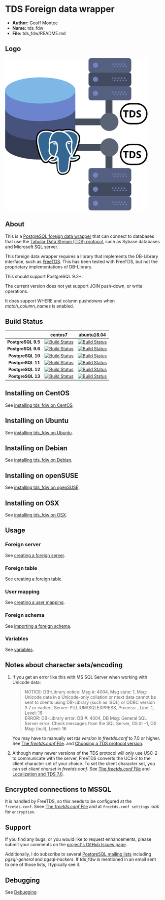 
# TDS Foreign data wrapper

* **Author:** Geoff Montee
* **Name:** tds_fdw
* **File:** tds_fdw/README.md

## Logo

![Logo SVG](./logo/tds_fdw.svg)

## About

This is a [PostgreSQL foreign data wrapper](http://wiki.postgresql.org/wiki/Foreign_data_wrappers) that can connect to databases that use the [Tabular Data Stream (TDS) protocol](http://en.wikipedia.org/wiki/Tabular_Data_Stream),
such as Sybase databases and Microsoft SQL server.

This foreign data wrapper requires a library that implements the DB-Library interface,
such as [FreeTDS](http://www.freetds.org). This has been tested with FreeTDS, but not
the proprietary implementations of DB-Library.

This should support PostgreSQL 9.2+.

The current version does not yet support JOIN push-down, or write operations.

It does support WHERE and column pushdowns when *match_column_names* is enabled.

## Build Status

|                |    centos7    |  ubuntu18.04 |
| --------------:|:-------------:|:------------:|
| **PostgreSQL 9.5** |[![Build Status](https://jenkins.juliogonzalez.es/job/tds_fdw-build/DISTRO=centos7,PG_VER=9.5,label=docker/badge/icon)](https://jenkins.juliogonzalez.es/job/tds_fdw-build/DISTRO=centos7,PG_VER=9.5,label=docker)|[![Build Status](https://jenkins.juliogonzalez.es/job/tds_fdw-build/DISTRO=ubuntu18.04,PG_VER=9.5,label=docker/badge/icon)](https://jenkins.juliogonzalez.es/job/tds_fdw-build/DISTRO=ubuntu18.04,PG_VER=9.5,label=docker)|
| **PostgreSQL 9.6** |[![Build Status](https://jenkins.juliogonzalez.es/job/tds_fdw-build/DISTRO=centos7,PG_VER=9.6,label=docker/badge/icon)](https://jenkins.juliogonzalez.es/job/tds_fdw-build/DISTRO=centos7,PG_VER=9.6,label=docker)|[![Build Status](https://jenkins.juliogonzalez.es/job/tds_fdw-build/DISTRO=ubuntu18.04,PG_VER=9.6,label=docker/badge/icon)](https://jenkins.juliogonzalez.es/job/tds_fdw-build/DISTRO=ubuntu18.04,PG_VER=9.6,label=docker)|
| **PostgreSQL 10**  |[![Build Status](https://jenkins.juliogonzalez.es/job/tds_fdw-build/DISTRO=centos7,PG_VER=10,label=docker/badge/icon)](https://jenkins.juliogonzalez.es/job/tds_fdw-build/DISTRO=centos7,PG_VER=10,label=docker)|[![Build Status](https://jenkins.juliogonzalez.es/job/tds_fdw-build/DISTRO=ubuntu18.04,PG_VER=10,label=docker/badge/icon)](https://jenkins.juliogonzalez.es/job/tds_fdw-build/DISTRO=ubuntu18.04,PG_VER=10,label=docker)|
| **PostgreSQL 11**  |[![Build Status](https://jenkins.juliogonzalez.es/job/tds_fdw-build/DISTRO=centos7,PG_VER=11,label=docker/badge/icon)](https://jenkins.juliogonzalez.es/job/tds_fdw-build/DISTRO=centos7,PG_VER=11,label=docker)|[![Build Status](https://jenkins.juliogonzalez.es/job/tds_fdw-build/DISTRO=ubuntu18.04,PG_VER=11,label=docker/badge/icon)](https://jenkins.juliogonzalez.es/job/tds_fdw-build/DISTRO=ubuntu18.04,PG_VER=11,label=docker)|
| **PostgreSQL 12**  |[![Build Status](https://jenkins.juliogonzalez.es/job/tds_fdw-build/DISTRO=centos7,PG_VER=12,label=docker/badge/icon)](https://jenkins.juliogonzalez.es/job/tds_fdw-build/DISTRO=centos7,PG_VER=12,label=docker)|[![Build Status](https://jenkins.juliogonzalez.es/job/tds_fdw-build/DISTRO=ubuntu18.04,PG_VER=12,label=docker/badge/icon)](https://jenkins.juliogonzalez.es/job/tds_fdw-build/DISTRO=ubuntu18.04,PG_VER=12,label=docker)|
| **PostgreSQL 13**  |[![Build Status](https://jenkins.juliogonzalez.es/job/tds_fdw-build/DISTRO=centos7,PG_VER=13,label=docker/badge/icon)](https://jenkins.juliogonzalez.es/job/tds_fdw-build/DISTRO=centos7,PG_VER=13,label=docker)|[![Build Status](https://jenkins.juliogonzalez.es/job/tds_fdw-build/DISTRO=ubuntu18.04,PG_VER=13,label=docker/badge/icon)](https://jenkins.juliogonzalez.es/job/tds_fdw-build/DISTRO=ubuntu18.04,PG_VER=13,label=docker)|

## Installing on CentOS

See [installing tds_fdw on CentOS](InstallCentOS.md).

## Installing on Ubuntu

See [installing tds_fdw on Ubuntu](InstallUbuntu.md).

## Installing on Debian

See [installing tds_fdw on Debian](InstallDebian.md).

## Installing on openSUSE

See [installing tds_fdw on openSUSE](InstallopenSUSE.md).

## Installing on OSX

See [installing tds_fdw on OSX](InstallOSX.md).

## Usage

### Foreign server

See [creating a foreign server](ForeignServerCreation.md).
	
### Foreign table
	
See [creating a foreign table](ForeignTableCreation.md).
	
### User mapping
	
See [creating a user mapping](UserMappingCreation.md).

### Foreign schema

See [importing a foreign schema](ForeignSchemaImporting.md).

### Variables

See [variables](Variables.md).
	
## Notes about character sets/encoding

1. If you get an error like this with MS SQL Server when working with Unicode data:
   
   > NOTICE:  DB-Library notice: Msg #: 4004, Msg state: 1, Msg: Unicode data in a Unicode-only 
   > collation or ntext data cannot be sent to clients using DB-Library (such as ISQL) or ODBC 
   > version 3.7 or earlier., Server: PILLIUM\SQLEXPRESS, Process: , Line: 1, Level: 16  
   > ERROR:  DB-Library error: DB #: 4004, DB Msg: General SQL Server error: Check messages from 
   > the SQL Server, OS #: -1, OS Msg: (null), Level: 16
   
   You may have to manually set *tds version* in *freetds.conf* to 7.0 or higher. See [The *freetds.conf* File](http://www.freetds.org/userguide/freetdsconf.htm).
   and [Choosing a TDS protocol version](http://www.freetds.org/userguide/choosingtdsprotocol.htm).

2. Although many newer versions of the TDS protocol will only use USC-2 to communicate
with the server, FreeTDS converts the UCS-2 to the client character set of your choice. 
To set the client character set, you can set *client charset* in *freetds.conf*. See 
[The *freetds.conf* File](http://www.freetds.org/userguide/freetdsconf.htm) and [Localization and TDS 7.0](http://www.freetds.org/userguide/localization.htm).

## Encrypted connections to MSSQL

It is handled by FreeTDS, so this needs to be configured at the `freetds.conf`. Seee [The *freetds.conf* File](http://www.freetds.org/userguide/freetdsconf.htm) and at `freetds.conf settings` look for `encryption`.

## Support

If you find any bugs, or you would like to request enhancements, please submit your comments on the [project's GitHub Issues page](https://github.com/tds-fdw/tds_fdw/issues).

Additionally, I do subscribe to several [PostgreSQL mailing lists](http://www.postgresql.org/list/) including *pgsql-general* and *pgsql-hackers*. If tds_fdw is mentioned in an email sent to one of those lists, I typically see it.

## Debugging

See [Debugging](tests/README.md)

